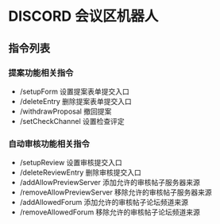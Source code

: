 # DISCORD 会议区机器人

## 指令列表

### 提案功能相关指令

- /setupForm 设置提案表单提交入口
- /deleteEntry 删除提案表单提交入口
- /withdrawProposal 撤回提案
- /setCheckChannel 设置检查评定

### 自动审核功能相关指令

- /setupReview 设置审核提交入口
- /deleteReviewEntry 删除审核提交入口
- /addAllowPreviewServer 添加允许的审核帖子服务器来源
- /removeAllowPreviewServer 移除允许的审核帖子服务器来源
- /addAllowedForum 添加允许的审核帖子论坛频道来源
- /removeAllowedForum 移除允许的审核帖子论坛频道来源